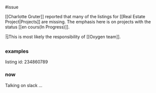 #issue

[[Charlotte Gruter]] reported that many of the listings for  [[Real Estate Project|Projects]] are missing.
The emphasis here is on projects with the status [[en cours(In Progress)]].

🗒This is most likely the responsibility of [[Oxygen team]].

### examples

listing id: 234860789
### now

Talking on slack ...
